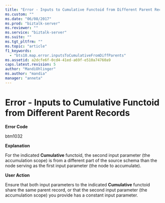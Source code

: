 ```yaml
---
title: "Error - Inputs to Cumulative Functoid from Different Parent Records | Microsoft Docs"
ms.custom: ""
ms.date: "06/08/2017"
ms.prod: "biztalk-server"
ms.reviewer: ""
ms.service: "biztalk-server"
ms.suite: ""
ms.tgt_pltfrm: ""
ms.topic: "article"
f1_keywords: 
  - "bts10.map.error.inputsToCumulativeFromDiffParents"
ms.assetid: a2dcfe6f-0cd4-41ed-a69f-e510a74760a9
caps.latest.revision: 5
author: "MandiOhlinger"
ms.author: "mandia"
manager: "anneta"
---
```

# Error - Inputs to Cumulative Functoid from Different Parent Records
**Error Code**  
  
 btm1032  
  
 **Explanation**  
  
 For the indicated **Cumulative** functoid, the second input parameter (the accumulation scope) is from a different part of the source schema than the node serving as the first input parameter (the node to accumulate).  
  
 **User Action**  
  
 Ensure that both input parameters to the indicated **Cumulative** functoid share the same parent record, or that the second input parameter (the accumulation scope) you provide has a constant input parameter.